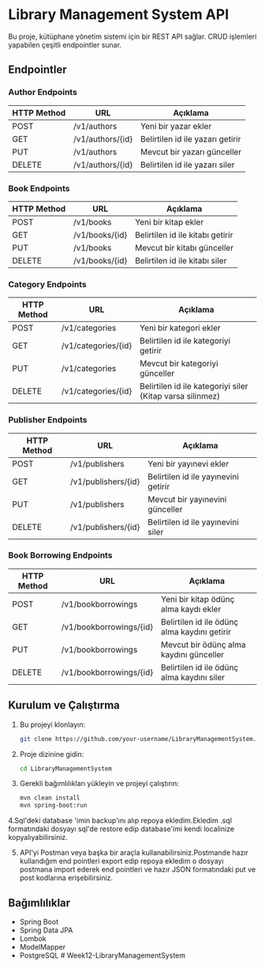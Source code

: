 # Library Management System API

Bu proje, kütüphane yönetim sistemi için bir REST API sağlar. CRUD işlemleri yapabilen çeşitli endpointler sunar.

## Endpointler

### Author Endpoints

| HTTP Method | URL                     | Açıklama                         |
|-------------|-------------------------|----------------------------------|
| POST        | /v1/authors             | Yeni bir yazar ekler             |
| GET         | /v1/authors/{id}        | Belirtilen id ile yazarı getirir |
| PUT         | /v1/authors             | Mevcut bir yazarı günceller      |
| DELETE      | /v1/authors/{id}        | Belirtilen id ile yazarı siler   |

### Book Endpoints

| HTTP Method | URL                     | Açıklama                         |
|-------------|-------------------------|----------------------------------|
| POST        | /v1/books               | Yeni bir kitap ekler             |
| GET         | /v1/books/{id}          | Belirtilen id ile kitabı getirir |
| PUT         | /v1/books               | Mevcut bir kitabı günceller      |
| DELETE      | /v1/books/{id}          | Belirtilen id ile kitabı siler   |

### Category Endpoints

| HTTP Method | URL                     | Açıklama                         |
|-------------|-------------------------|----------------------------------|
| POST        | /v1/categories          | Yeni bir kategori ekler          |
| GET         | /v1/categories/{id}     | Belirtilen id ile kategoriyi getirir |
| PUT         | /v1/categories          | Mevcut bir kategoriyi günceller  |
| DELETE      | /v1/categories/{id}     | Belirtilen id ile kategoriyi siler (Kitap varsa silinmez) |

### Publisher Endpoints

| HTTP Method | URL                     | Açıklama                         |
|-------------|-------------------------|----------------------------------|
| POST        | /v1/publishers          | Yeni bir yayınevi ekler          |
| GET         | /v1/publishers/{id}     | Belirtilen id ile yayınevini getirir |
| PUT         | /v1/publishers          | Mevcut bir yayınevini günceller  |
| DELETE      | /v1/publishers/{id}     | Belirtilen id ile yayınevini siler |

### Book Borrowing Endpoints

| HTTP Method | URL                     | Açıklama                         |
|-------------|-------------------------|----------------------------------|
| POST        | /v1/bookborrowings      | Yeni bir kitap ödünç alma kaydı ekler |
| GET         | /v1/bookborrowings/{id} | Belirtilen id ile ödünç alma kaydını getirir |
| PUT         | /v1/bookborrowings      | Mevcut bir ödünç alma kaydını günceller |
| DELETE      | /v1/bookborrowings/{id} | Belirtilen id ile ödünç alma kaydını siler |

## Kurulum ve Çalıştırma

1. Bu projeyi klonlayın:
    ```sh
    git clone https://github.com/your-username/LibraryManagementSystem.git
    ```

2. Proje dizinine gidin:
    ```sh
    cd LibraryManagementSystem
    ```

3. Gerekli bağımlılıkları yükleyin ve projeyi çalıştırın:
    ```sh
    mvn clean install
    mvn spring-boot:run
    ```

4.Sql'deki database 'imin backup'ını alıp repoya ekledim.Ekledim .sql formatındaki dosyayı sql'de restore edip database'imi kendi localinize kopyalıyabilirsiniz.

5. API'yi Postman veya başka bir araçla kullanabilirsiniz.Postmande hazır kullandığım end pointleri export edip repoya ekledim o dosyayı postmana import ederek end pointleri ve hazır JSON formatındaki put ve post kodlarına erişebilirsiniz.

## Bağımlılıklar

- Spring Boot
- Spring Data JPA
- Lombok
- ModelMapper
- PostgreSQL
#   W e e k 1 2 - L i b r a r y M a n a g e m e n t S y s t e m  
 